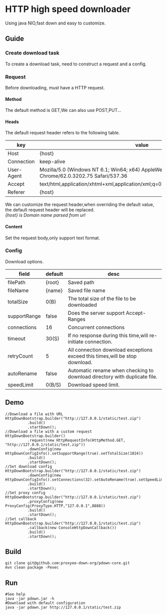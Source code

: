 # HTTP high speed downloader
Using java NIO,fast down and easy to customize.
## Guide
### Create download task  
  To create a download task, need to construct a request and a config.
### Request  
Before downloading, must have a HTTP request.
#### Method
The default method is GET,We can also use POST,PUT...
#### Heads
The default request header refers to the following table.
  
key | value
---|---
Host | {host}
Connection | keep-alive
User-Agent | Mozilla/5.0 (Windows NT 6.1; Win64; x64) AppleWebKit/537.36 (KHTML, like Gecko) Chrome/62.0.3202.75 Safari/537.36
Accept | text/html,application/xhtml+xml,application/xml;q=0.9,image/webp,image/apng,*/*;q=0.8
Referer | {host}

We can customize the request header,when overriding the default value, the default request header will be replaced.  
*{host} is Domain name parsed from url*
#### Content
Set the request body,only support text format.
### Config
Download options.

field | default | desc 
---|---|---
filePath | {root} | Saved path
fileName | {name} | Saved file name
totalSize | 0(B) | The total size of the file to be downloaded
supportRange | false | Does the server support Accept-Ranges
connections | 16 | Concurrent connections
timeout | 30(S) | If no response during this time,will re-initiate connection.
retryCount | 5 | All connection download exceptions exceed this times,will be stop download.
autoRename | false | Automatic rename when checking to download directory with duplicate file.
speedLimit | 0(B/S) | Download speed limit.

## Demo
```
//Download a file with URL
HttpDownBootstrap.builder("http://127.0.0.1/static/test.zip")
          .build()
          .startDown();
//Download a file with a custom request
HttpDownBootstrap.builder()
          .request(new HttpRequestInfo(HttpMethod.GET, "http://127.0.0.1/static/test.zip"))
          .downConfig(new HttpDownConfigInfo().setSupportRange(true).setTotalSize(1024))
          .build()
          .startDown();
//Set download config
HttpDownBootstrap.builder("http://127.0.0.1/static/test.zip")
          .downConfig(new HttpDownConfigInfo().setConnections(32).setAutoRename(true).setSpeedLimit(1024*1024*5L))
          .build()
          .startDown();
//Set proxy config
HttpDownBootstrap.builder("http://127.0.0.1/static/test.zip")
          .proxyConfig(new ProxyConfig(ProxyType.HTTP,"127.0.0.1",8888))
          .build()
          .startDown();
//Set callback
HttpDownBootstrap.builder("http://127.0.0.1/static/test.zip")
          .callback(new ConsoleHttpDownCallback())
          .build()
          .startDown();
```
## Build
```
git clone git@github.com:proxyee-down-org/pdown-core.git
mvn clean package -Pexec
```
## Run

```
#See help
java -jar pdown.jar -h
#Download with default configuration
java -jar pdown.jar http://127.0.0.1/static/test.zip
```


